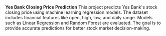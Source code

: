 **Yes Bank Closing Price Prediction**
This project predicts Yes Bank's stock closing price using machine learning regression models. The dataset includes financial features like open, high, low, and daily range. Models such as Linear Regression and Random Forest are evaluated. The goal is to provide accurate predictions for better stock market decision-making.
